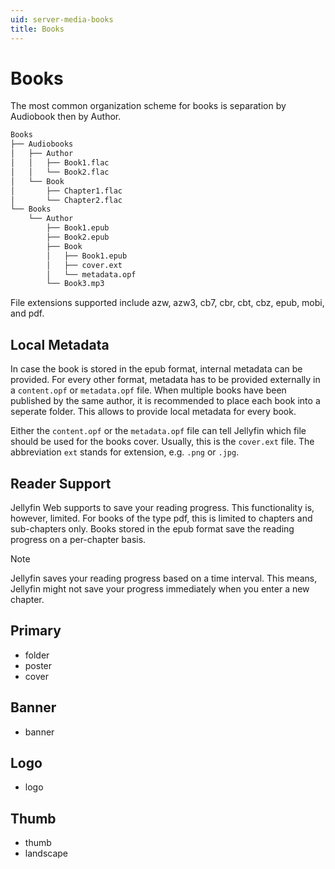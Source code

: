 ```yaml
---
uid: server-media-books
title: Books
---
```


# Books

The most common organization scheme for books is separation by Audiobook then by Author.

```txt
Books
├── Audiobooks
│   ├── Author
│   │   ├── Book1.flac
│   │   └── Book2.flac
│   └── Book
│       ├── Chapter1.flac
│       └── Chapter2.flac
└── Books
    └── Author
        ├── Book1.epub
        ├── Book2.epub
        ├── Book
        │   ├── Book1.epub
        │   ├── cover.ext
        │   └── metadata.opf
        └── Book3.mp3
```

File extensions supported include azw, azw3, cb7, cbr, cbt, cbz, epub, mobi, and pdf.

## Local Metadata

In case the book is stored in the epub format, internal metadata can be provided. For every other format, metadata has to be provided externally in a `content.opf` or `metadata.opf` file. When multiple books have been published by the same author, it is recommended to place each book into a seperate folder. This allows to provide local metadata for every book.

Either the `content.opf` or the `metadata.opf` file can tell Jellyfin which file should be used for the books cover. Usually, this is the `cover.ext` file. The abbreviation `ext` stands for extension, e.g. `.png` or `.jpg`.

## Reader Support

Jellyfin Web supports to save your reading progress. This functionality is, however, limited. For books of the type pdf, this is limited to chapters and sub-chapters only. Books stored in the epub format save the reading progress on a per-chapter basis.

> [!Note]
> Jellyfin saves your reading progress based on a time interval. This means, Jellyfin might not save your progress immediately when you enter a new chapter.

## Primary

* folder
* poster
* cover

## Banner

* banner

## Logo

* logo

## Thumb

* thumb
* landscape
